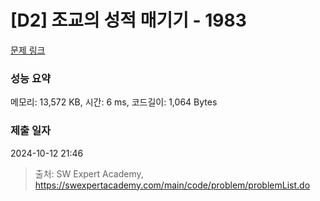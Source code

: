 # [D2] 조교의 성적 매기기 - 1983 

[문제 링크](https://swexpertacademy.com/main/code/problem/problemDetail.do?contestProbId=AV5PwGK6AcIDFAUq) 

### 성능 요약

메모리: 13,572 KB, 시간: 6 ms, 코드길이: 1,064 Bytes

### 제출 일자

2024-10-12 21:46



> 출처: SW Expert Academy, https://swexpertacademy.com/main/code/problem/problemList.do